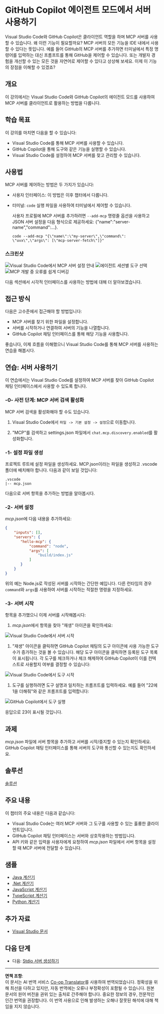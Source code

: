 <!--
CO_OP_TRANSLATOR_METADATA:
{
  "original_hash": "d940b5e0af75e3a3a4d1c3179120d1d9",
  "translation_date": "2025-08-26T17:24:34+00:00",
  "source_file": "03-GettingStarted/04-vscode/README.md",
  "language_code": "ko"
}
-->
# GitHub Copilot 에이전트 모드에서 서버 사용하기

Visual Studio Code와 GitHub Copilot은 클라이언트 역할을 하며 MCP 서버를 사용할 수 있습니다. 왜 이런 기능이 필요할까요? MCP 서버의 모든 기능을 IDE 내에서 사용할 수 있다는 뜻입니다. 예를 들어 GitHub의 MCP 서버를 추가하면 터미널에서 특정 명령어를 입력하는 대신 프롬프트를 통해 GitHub을 제어할 수 있습니다. 또는 개발자 경험을 개선할 수 있는 모든 것을 자연어로 제어할 수 있다고 상상해 보세요. 이제 이 기능의 장점을 이해할 수 있겠죠?

## 개요

이 강의에서는 Visual Studio Code와 GitHub Copilot의 에이전트 모드를 사용하여 MCP 서버를 클라이언트로 활용하는 방법을 다룹니다.

## 학습 목표

이 강의를 마치면 다음을 할 수 있습니다:

- Visual Studio Code를 통해 MCP 서버를 사용할 수 있습니다.
- GitHub Copilot을 통해 도구와 같은 기능을 실행할 수 있습니다.
- Visual Studio Code를 설정하여 MCP 서버를 찾고 관리할 수 있습니다.

## 사용법

MCP 서버를 제어하는 방법은 두 가지가 있습니다:

- 사용자 인터페이스: 이 방법은 이후 챕터에서 다룹니다.
- 터미널: `code` 실행 파일을 사용하여 터미널에서 제어할 수 있습니다.

  사용자 프로필에 MCP 서버를 추가하려면 `--add-mcp` 명령줄 옵션을 사용하고 JSON 서버 설정을 다음 형식으로 제공하세요: {\"name\":\"server-name\",\"command\":...}.

  ```
  code --add-mcp "{\"name\":\"my-server\",\"command\": \"uvx\",\"args\": [\"mcp-server-fetch\"]}"
  ```

### 스크린샷

![Visual Studio Code에서 MCP 서버 설정 안내](../../../../translated_images/chat-mode-agent.729a22473f822216dd1e723aaee1f7d4a2ede571ee0948037a2d9357a63b9d0b.ko.png)
![에이전트 세션별 도구 선택](../../../../translated_images/agent-mode-select-tools.522c7ba5df0848f8f0d1e439c2e96159431bc620cb39ccf3f5dc611412fd0006.ko.png)
![MCP 개발 중 오류를 쉽게 디버깅](../../../../translated_images/mcp-list-servers.fce89eefe3f30032bed8952e110ab9d82fadf043fcfa071f7d40cf93fb1ea9e9.ko.png)

다음 섹션에서 시각적 인터페이스를 사용하는 방법에 대해 더 알아보겠습니다.

## 접근 방식

다음은 고수준에서 접근해야 할 방법입니다:

- MCP 서버를 찾기 위한 파일을 설정합니다.
- 서버를 시작하거나 연결하여 서버의 기능을 나열합니다.
- GitHub Copilot 채팅 인터페이스를 통해 해당 기능을 사용합니다.

좋습니다, 이제 흐름을 이해했으니 Visual Studio Code를 통해 MCP 서버를 사용하는 연습을 해봅시다.

## 연습: 서버 사용하기

이 연습에서는 Visual Studio Code를 설정하여 MCP 서버를 찾아 GitHub Copilot 채팅 인터페이스에서 사용할 수 있도록 합니다.

### -0- 사전 단계: MCP 서버 검색 활성화

MCP 서버 검색을 활성화해야 할 수도 있습니다.

1. Visual Studio Code에서 `파일 -> 기본 설정 -> 설정`으로 이동합니다.

1. "MCP"를 검색하고 settings.json 파일에서 `chat.mcp.discovery.enabled`를 활성화합니다.

### -1- 설정 파일 생성

프로젝트 루트에 설정 파일을 생성하세요. MCP.json이라는 파일을 생성하고 .vscode 폴더에 배치해야 합니다. 다음과 같이 보일 것입니다:

```text
.vscode
|-- mcp.json
```

다음으로 서버 항목을 추가하는 방법을 알아봅시다.

### -2- 서버 설정

*mcp.json*에 다음 내용을 추가하세요:

```json
{
    "inputs": [],
    "servers": {
       "hello-mcp": {
           "command": "node",
           "args": [
               "build/index.js"
           ]
       }
    }
}
```

위의 예는 Node.js로 작성된 서버를 시작하는 간단한 예입니다. 다른 런타임의 경우 `command`와 `args`를 사용하여 서버를 시작하는 적절한 명령을 지정하세요.

### -3- 서버 시작

항목을 추가했으니 이제 서버를 시작해봅시다:

1. *mcp.json*에서 항목을 찾아 "재생" 아이콘을 확인하세요:

  ![Visual Studio Code에서 서버 시작](../../../../translated_images/vscode-start-server.8e3c986612e3555de47e5b1e37b2f3020457eeb6a206568570fd74a17e3796ad.ko.png)  

1. "재생" 아이콘을 클릭하면 GitHub Copilot 채팅의 도구 아이콘에 사용 가능한 도구 수가 증가하는 것을 볼 수 있습니다. 해당 도구 아이콘을 클릭하면 등록된 도구 목록이 표시됩니다. 각 도구를 체크하거나 체크 해제하여 GitHub Copilot이 이를 컨텍스트로 사용할지 여부를 결정할 수 있습니다:

  ![Visual Studio Code에서 도구 시작](../../../../translated_images/vscode-tool.0b3bbea2fb7d8c26ddf573cad15ef654e55302a323267d8ee6bd742fe7df7fed.ko.png)

1. 도구를 실행하려면 도구 설명과 일치하는 프롬프트를 입력하세요. 예를 들어 "22에 1을 더해줘"와 같은 프롬프트를 입력합니다:

  ![GitHub Copilot에서 도구 실행](../../../../translated_images/vscode-agent.d5a0e0b897331060518fe3f13907677ef52b879db98c64d68a38338608f3751e.ko.png)

  응답으로 23이 표시될 것입니다.

## 과제

*mcp.json* 파일에 서버 항목을 추가하고 서버를 시작/중지할 수 있는지 확인하세요. GitHub Copilot 채팅 인터페이스를 통해 서버의 도구와 통신할 수 있는지도 확인하세요.

## 솔루션

[솔루션](./solution/README.md)

## 주요 내용

이 챕터의 주요 내용은 다음과 같습니다:

- Visual Studio Code는 여러 MCP 서버와 그 도구를 사용할 수 있는 훌륭한 클라이언트입니다.
- GitHub Copilot 채팅 인터페이스는 서버와 상호작용하는 방법입니다.
- API 키와 같은 입력을 사용자에게 요청하여 *mcp.json* 파일에서 서버 항목을 설정할 때 MCP 서버에 전달할 수 있습니다.

## 샘플

- [Java 계산기](../samples/java/calculator/README.md)
- [.Net 계산기](../../../../03-GettingStarted/samples/csharp)
- [JavaScript 계산기](../samples/javascript/README.md)
- [TypeScript 계산기](../samples/typescript/README.md)
- [Python 계산기](../../../../03-GettingStarted/samples/python)

## 추가 자료

- [Visual Studio 문서](https://code.visualstudio.com/docs/copilot/chat/mcp-servers)

## 다음 단계

- 다음: [Stdio 서버 생성하기](../05-stdio-server/README.md)

---

**면책 조항**:  
이 문서는 AI 번역 서비스 [Co-op Translator](https://github.com/Azure/co-op-translator)를 사용하여 번역되었습니다. 정확성을 위해 최선을 다하고 있지만, 자동 번역에는 오류나 부정확성이 포함될 수 있습니다. 원본 문서의 원어 버전을 권위 있는 출처로 간주해야 합니다. 중요한 정보의 경우, 전문적인 인간 번역을 권장합니다. 이 번역 사용으로 인해 발생하는 오해나 잘못된 해석에 대해 책임을 지지 않습니다.